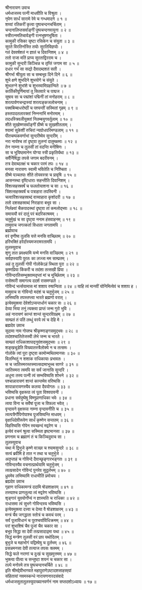 श्रीनारायण उवाच  
धर्मध्वजस्य पत्नी माधवीति च विश्रुता ।  
नृपेण सार्धं सारामे रेमे च गन्धमादने ॥ १ ॥  
शय्यां रतिकरीं कृत्वा पुष्पचन्दनचर्चिताम् ।  
चन्दनालिप्तसर्वाङ्‌गीं पुष्पचन्दनवायुना ॥ २ ॥  
स्त्रीरत्नमतिचार्वङ्‌गी रत्नभूषणभूषिता ।  
कामुकी रसिका सृष्टा रसिकेन च संयुता ॥ ३ ॥  
सुरते विरतिर्नास्ति तयोः सुरतिविज्ञयोः ।  
गतं देववर्षशतं न ज्ञातं च दिवानिशम् ॥ ४ ॥  
ततो राजा मतिं प्राप्य सुरताद्विरराम च ।  
कामुकी सुन्दरी किञ्चिन्न च तृप्तिं जगाम सा ॥ ५ ॥  
दधार गर्भं सा सद्यो दैवादब्दशतं सती ।  
श्रीगर्भा श्रीयुता सा च सम्बभूव दिने दिने ॥ ६ ॥  
शुभे क्षणे शुभदिने शुभयोगे च संयुते ।  
शुभलग्ने शुभांशे च शुभस्वामिग्रहान्विते ॥ ७ ॥  
कार्तिकीपूर्णिमायां तु सितवारे च पाद्मज ।  
सुषाव सा च पद्मांशां पद्मिनीं तां मनोहराम् ॥ ८ ॥  
शरत्पार्वणचन्द्रास्यां शरत्पङ्‌कजलोचनाम् ।  
पक्वबिम्बाधरोष्ठीं च पश्यन्तीं सस्मितां गृहम् ॥ ९ ॥  
हस्तपादतलारक्तां निम्ननाभिं मनोरमाम् ।  
तदधस्त्रिवलीयुक्तां नितम्बयुगवर्तुलाम् ॥ १० ॥  
शीते सुखोष्णसर्वाङ्‌गीं ग्रीष्मे च सुखशीतलाम् ।  
श्यामां सुकेशीं रुचिरां न्यग्रोधपरिमण्डलाम् ॥ ११ ॥  
पीतचम्पकवर्णाभां सुन्दरीष्वेव सुन्दरीम् ।  
नरा नार्यश्च तां दृष्ट्वा तुलनां दातुमक्षमाः ॥ १२ ॥  
तेन नाम्ना च तुलसीं तां वदन्ति मनीषिणः ।  
सा च भूयिष्ठमानेन योग्या स्त्री प्रकृतिर्यथा ॥ १३ ॥  
सर्वैर्निषिद्धा तपसे जगाम बदरीवनम् ।  
तत्र देवाब्दलक्षं च चकार परमं तपः ॥ १४ ॥  
मनसा नारायणः स्वामी भवितेति च निश्चिता ।  
ग्रीष्मे पञ्चतपाः शीते तोयवस्त्रा च प्रावृषि ॥ १५ ॥  
आसनस्था वृष्टिधाराः सहन्तीति दिवानिशम् ।  
विंशत्सहस्रवर्षं च फलतोयाशना च सा ॥ १६ ॥  
त्रिंशत्सहस्रवर्षं च पत्राहारा तपस्विनी ।  
चत्वारिंशत्सहस्राब्दं वाय्वाहारा कृशोदरी ॥ १७ ॥  
ततो दशसहस्राब्दं निराहारा बभूव सा ।  
निर्लक्ष्यां चैकपादस्थां दृष्ट्वा तां कमलोद्भवः ॥ १८ ॥  
समाययौ वरं दातुं परं बदरिकाश्रमम् ।  
चतुर्मुखं च सा दृष्ट्वा ननाम हंसवाहनम् ॥ १९ ॥  
तामुवाच जगत्कर्ता विधाता जगतामपि ।  
ब्रह्मोवाच  
वरं वृणीष्व तुलसि यत्ते मनसि वाच्छितम् ॥ २० ॥  
हरिभक्तिं हरेर्दास्यमजरामरतामपि ।  
तुलस्युवाच  
शृणु तात प्रवक्ष्यामि यन्मे मनसि वाञ्छितम् ॥ २१ ॥  
सर्वज्ञस्यापि पुरतः का लज्जा मम साम्प्रतम् ।  
अहं तु तुलसी गोपी गोलोकेऽहं स्थिता पुरा ॥ २२ ॥  
कृष्णप्रिया किंकरी च तदंशा तत्सखी प्रिया ।  
गोविन्दरतिसम्भुक्तामतृप्तां मां च मूर्च्छिताम् ॥ २३ ॥  
रासेश्वरी समागत्य ददर्श रासमण्डले ।  
गोविन्दं भर्त्सयामास मां शशाप रुषान्विता ॥ २४ ॥
याहि त्वं मानवीं योनिमित्येवं च शशाप ह ।  
मामुवाच स गोविन्दो मदंशं च चतुर्भुजम् ॥ २५ ॥  
लभिष्यसि तपस्तप्त्वा भारते ब्रह्मणो वरात् ।  
इत्येवमुक्त्वा देवेशोऽप्यन्तर्धानं चकार सः ॥ २६ ॥  
देव्या भिया तनुं त्यक्त्वा प्राप्तं जन्म गुरो भुवि ।  
अहं नारायणं कान्तं शान्तं सुन्दरविग्रहम् ॥ २७ ॥  
साम्प्रतं तं पतिं लब्धुं वरये त्वं च देहि मे ।  
ब्रह्मदेव उवाच  
सुदामा नाम गोपश्च श्रीकृष्णाङ्‌गसमुद्भवः ॥ २८ ॥  
तदंशश्चातितेजस्वी लेभे जन्म च भारते ।  
साम्प्रतं राधिकाशापाद्दनुवंशसमुद्भवः ॥ २९ ॥  
शङ्‌खचूडेति विख्यातस्त्रैलोक्ये न च तत्समः ।  
गोलोके त्वां पुरा दृष्ट्वा कामोन्मथितमानसः ॥ ३० ॥  
विलम्भितुं न शशाक राधिकायाः प्रभावतः ।  
स च जातिस्मरस्तस्मात्सदामाभूच्च सागरे ॥ ३१ ॥  
जातिस्मरा त्वमपि सा सर्वं जानासि सुन्दरि ।  
अधुना तस्य पत्नी त्वं सम्भविष्यसि शोभने ॥ ३२ ॥  
पश्चान्नारायणं शान्तं कान्तमेव वरिष्यसि ।  
शापान्नारायणस्यैव कलया दैवयोगतः ॥ ३३ ॥  
भविष्यसि वृक्षरूपा त्वं पूता विश्वपावनी ।  
प्रधाना सर्वपुष्पेषु विष्णुप्राणाधिका भवेः ॥ ३४ ॥  
त्वया विना च सर्वेषां पूजा च विफला भवेत् ।  
वृन्दावने वृक्षरूपा नाम्ना वृन्दावनीति च ॥ ३५ ॥  
त्वत्पत्रैर्गोपिगोपाश्च पूजयिष्यन्ति माधवम् ।  
वृक्षाधिदेवीरूपेण सार्धं कृष्णेन सन्ततम् ॥ ३६ ॥  
विहरिष्यसि गोपेन स्वच्छन्दं मद्वरेण च ।  
इत्येवं वचनं श्रुत्वा सस्मिता हृष्टमानसा ॥ ३७ ॥  
प्रणनाम च ब्रह्माणं तं च किञ्चिदुवाच सा ।  
तुलस्युवाच  
यथा मे द्विभुजे कृष्णे वाञ्छा च श्यामसुन्दरे ॥ ३८ ॥  
सत्यं ब्रवीमि हे तात न तथा च चतुर्भुजे ।  
अतृप्ताहं च गोविन्दे दैवाच्छृङ्‌गारभङ्‌गतः ॥ ३९ ॥  
गोविन्दस्यैव वचनात्प्रार्थयामि चतुर्भुजम् ।  
त्वत्प्रसादेन गोविन्दं पुनरेव सुदुर्लभम् ॥ ४० ॥  
ध्रुवमेव लभिष्यामि राधाभीतिं प्रमोचय ।  
ब्रह्यदेव उवाच  
गृहाण राधिकामन्त्रं ददामि षोडशाक्षरम् ॥ ४१ ॥  
तस्याश्च प्राणतुल्या त्वं मद्वरेण भविष्यसि ।  
शृङ्‌गारं युवयोर्गोप्यं न ज्ञास्यति च राधिका ॥ ४२ ॥  
राधासमा त्वं सुभगे गोविन्दस्य भविष्यसि ।  
इत्येवमुक्त्वा दत्त्वा च देव्या वै षोडशाक्षरम् ॥ ४३ ॥  
मन्त्रं चैव जगद्धाता स्तोत्रं च कवचं परम् ।  
सर्वं पूजाविधानं च पुरश्चर्याविधिक्रमम् ॥ ४४ ॥  
परां शुभाशिषं चैव पूजां चैव चकार सा ।  
बभूव सिद्धा सा देवी तत्प्रसादाद्रमा यथा ॥ ४५ ॥  
सिद्धं मन्त्रेण तुलसी वरं प्राप यथोदितम् ।  
बुभुजे च महाभोगं यद्विश्वेषु च दुर्लभम् ॥ ४६ ॥  
प्रसन्नमनसा देवी तत्याज तपसः क्लमम् ।  
सिद्धे फले नराणां च दुःखं च सुखमुत्तमम् ॥ ४७ ॥  
भुक्त्या पीत्वा च सन्तुष्टा शयनं च चकार सा ।  
तल्पे मनोरमे तत्र पुष्पचन्दनचर्चिते ॥ ४८ ॥  
इति श्रीमद्देवीभागवते महापुराणेऽष्टादशसाहस्र्यां  
संहितायां नवमस्कन्धे नारायणनारदसंवादे  
धर्मध्वजसुतातुलस्युपाख्यानवर्णनं नाम सप्तदशोऽध्यायः ॥ १७ ॥
